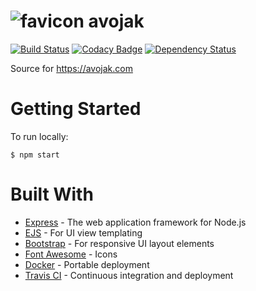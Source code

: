 # ![favicon][1] avojak

[![Build Status](https://travis-ci.org/avojak/avojak.svg?branch=master)](https://travis-ci.org/avojak/avojak) 
[![Codacy Badge](https://api.codacy.com/project/badge/Grade/830f79687a734c2aa5e11ae392f5d665)](https://www.codacy.com/app/avojak/avojak?utm_source=github.com&amp;utm_medium=referral&amp;utm_content=avojak/avojak&amp;utm_campaign=Badge_Grade) 
[![Dependency Status](https://beta.gemnasium.com/badges/github.com/avojak/avojak.svg)](https://beta.gemnasium.com/projects/github.com/avojak/avojak)

Source for https://avojak.com

# Getting Started

To run locally:
```
$ npm start
```

# Built With

- [Express](https://expressjs.com/) - The web application framework for Node.js
- [EJS](http://ejs.co/) - For UI view templating
- [Bootstrap](https://getbootstrap.com/) - For responsive UI layout elements
- [Font Awesome](https://fontawesome.com/) - Icons
- [Docker](https://www.docker.com/) - Portable deployment
- [Travis CI](https://travis-ci.org/) - Continuous integration and deployment

[1]: https://github.com/avojak/avojak/blob/master/public/assets/img/favicon/favicon.png
